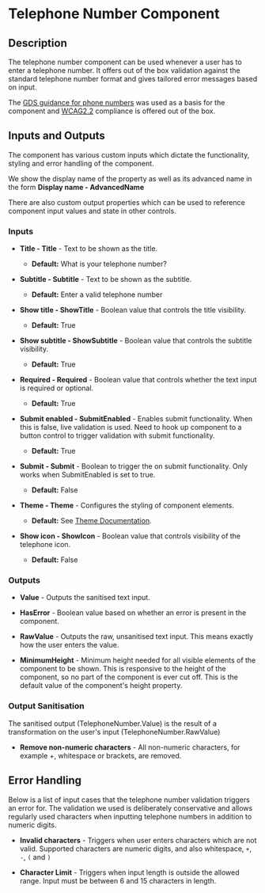 # Telephone Number Component

## Description

The telephone number component can be used whenever a user has to enter a telephone number. It offers out of the box validation against the standard telephone number format and gives tailored error messages based on input.

The [GDS guidance for phone numbers](https://design-system.service.gov.uk/patterns/phone-numbers/) was used as a basis for the component and [WCAG2.2](https://www.w3.org/WAI/WCAG22/Understanding/) compliance is offered out of the box.

## Inputs and Outputs

The component has various custom inputs which dictate the functionality, styling and error handling of the component. 

We show the display name of the property as well as its advanced name in the form **Display name - AdvancedName**

There are also custom output properties which can be used to reference component input values and state in other controls. 

### Inputs

- **Title - Title** - Text to be shown as the title.
    - **Default:** What is your telephone number?

- **Subtitle - Subtitle** - Text to be shown as the subtitle.
    - **Default:** Enter a valid telephone number

- **Show title - ShowTitle** - Boolean value that controls the title visibility.
    - **Default:** True

- **Show subtitle - ShowSubtitle** - Boolean value that controls the subtitle visibility.
    - **Default:** True

- **Required - Required** - Boolean value that controls whether the text input is required or optional.
    - **Default:** True

- **Submit enabled - SubmitEnabled** - Enables submit functionality. When this is false, live validation is used. Need to hook up component to a button control to trigger validation with submit functionality. 
    - **Default:** True

- **Submit - Submit** - Boolean to trigger the on submit functionality. Only works when SubmitEnabled is set to true.
    - **Default:** False

- **Theme - Theme** - Configures the styling of component elements. 
    - **Default:** See [Theme Documentation](../Theme.md).

- **Show icon - ShowIcon** - Boolean value that controls visibility of the telephone icon.
    - **Default:** False

### Outputs

- **Value** - Outputs the sanitised text input.

- **HasError** - Boolean value based on whether an error is present in the component.

- **RawValue** - Outputs the raw, unsanitised text input. This means exactly how the user enters the value.

- **MinimumHeight** - Minimum height needed for all visible elements of the component to be shown. This is responsive to the height of the component, so no part of the component is ever cut off. This is the default value of the component's height property.

### Output Sanitisation

The sanitised output (TelephoneNumber.Value) is the result of a transformation on the user's input (TelephoneNumber.RawValue)

- **Remove non-numeric characters** - All non-numeric characters, for example +, whitespace or brackets, are removed.

## Error Handling

Below is a list of input cases that the telephone number validation triggers an error for. The validation we used is deliberately conservative and allows regularly used characters when inputting telephone numbers in addition to numeric digits.

- **Invalid characters** - Triggers when user enters characters which are not valid. Supported characters are numeric digits, and also whitespace, `+`, `-`, `(` and `)`

- **Character Limit** - Triggers when input length is outside the allowed range. Input must be between 6 and 15 characters in length. 